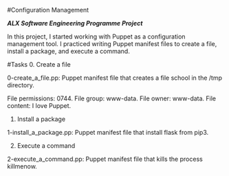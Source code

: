 #Configuration Management

***ALX Software Engineering Programme Project***

In this project, I started working with Puppet as a configuration management tool. I practiced writing Puppet manifest files to create a file, install a package, and execute a command.

#Tasks 
0. Create a file

0-create_a_file.pp: Puppet manifest file that creates a file school in the /tmp directory.

File permissions: 0744.
File group: www-data.
File owner: www-data.
File content: I love Puppet.

1. Install a package

1-install_a_package.pp: Puppet manifest file that install flask from pip3.

2. Execute a command

2-execute_a_command.pp: Puppet manifest file that kills the process killmenow.

